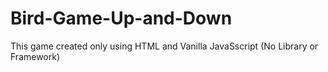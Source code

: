 # Bird-Game-Up-and-Down
This game created only using HTML and Vanilla JavaSscript (No Library or Framework)
